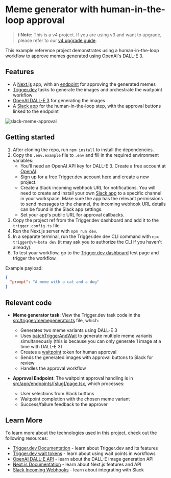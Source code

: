 # Meme generator with human-in-the-loop approval

> **ℹ️ Note:** This is a v4 project. If you are using v3 and want to upgrade, please refer to our [v4 upgrade guide](https://trigger.dev/docs/v4-upgrade-guide).

This example reference project demonstrates using a human-in-the-loop workflow to approve memes generated using OpenAI's DALL-E 3.

## Features

- A [Next.js](https://nextjs.org/) app, with an [endpoint](src/app/endpoints/[slug]/page.tsx) for approving the generated memes
- [Trigger.dev](https://trigger.dev) tasks to generate the images and orchestrate the waitpoint workflow
- [OpenAI DALL-E 3](https://platform.openai.com/docs/guides/images) for generating the images
- A [Slack app](https://api.slack.com/quickstart) for the human-in-the-loop step, with the approval buttons linked to the endpoint

![slack-meme-approval](https://github.com/user-attachments/assets/a953211a-d23a-44a0-a466-dde94be10d70)

## Getting started

1. After cloning the repo, run `npm install` to install the dependencies.
2. Copy the `.env.example` file to `.env` and fill in the required environment variables:
   - You'll need an OpenAI API key for DALL-E 3. Create a free account at [OpenAI](https://platform.openai.com/signup).
   - Sign up for a free Trigger.dev account [here](https://cloud.trigger.dev/login) and create a new project.
   - Create a Slack incoming webhook URL for notifications. You will need to create and install your own [Slack app](https://api.slack.com/quickstart) to a specific channel in your workspace. Make sure the app has the relevant permissions to send messages to the channel, the incoming webhook URL details can be found in the Slack app settings.
   - Set your app's public URL for approval callbacks.
3. Copy the project ref from the Trigger.dev dashboard and add it to the `trigger.config.ts` file.
4. Run the Next.js server with `npm run dev`.
5. In a separate terminal, run the Trigger.dev dev CLI command with `npx trigger@v4-beta dev` (it may ask you to authorize the CLI if you haven't already).
6. To test your workflow, go to the [Trigger.dev dashboard](https://cloud.trigger.dev/dashboard) test page and trigger the workflow.

Example payload:

```json
{
  "prompt": "A meme with a cat and a dog"
}
```

## Relevant code

- **Meme generator task**: View the Trigger.dev task code in the [src/trigger/memegenerator.ts](src/trigger/memegenerator.ts) file, which:

  - Generates two meme variants using DALL-E 3
  - Uses [batchTriggerAndWait](https://trigger.dev/docs/triggering#yourtask-batchtriggerandwait) to generate multiple meme variants simultaneously (this is because you can only generate 1 image at a time with DALL-E 3)
  - Creates a [waitpoint](https://trigger.dev/docs/upgrade-to-v4) token for human approval
  - Sends the generated images with approval buttons to Slack for review
  - Handles the approval workflow

- **Approval Endpoint**: The waitpoint approval handling is in [src/app/endpoints/[slug]/page.tsx](src/app/endpoints/[slug]/page.tsx), which processes:
  - User selections from Slack buttons
  - Waitpoint completion with the chosen meme variant
  - Success/failure feedback to the approver

## Learn More

To learn more about the technologies used in this project, check out the following resources:

- [Trigger.dev Documentation](https://trigger.dev/docs) - learn about Trigger.dev and its features
- [Trigger.dev wait tokens](https://trigger.dev/docs/upgrade-to-v4) - learn about using wait points in workflows
- [OpenAI DALL-E API](https://platform.openai.com/docs/guides/images) - learn about the DALL-E image generation API
- [Next.js Documentation](https://nextjs.org/docs) - learn about Next.js features and API
- [Slack Incoming Webhooks](https://api.slack.com/messaging/webhooks) - learn about integrating with Slack
